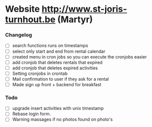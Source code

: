 Website http://www.st-joris-turnhout.be (Martyr)
=============================================

###  Changelog
- [ ] search functions runs on timestamps
- [ ] select only start and end from rental calendar
- [ ] created menu in cron jobs so you can execute the cronjobs easier
- [ ] add cronjob that deletes rentals that expired
- [ ] add cronjob that deletes expired activities
- [ ] Setting cronjobs in crontab 
- [ ] Mail confirmation to user if they ask for a rental
- [ ] Made sign up front + backend for breakfast

### Todo 
- [ ] upgrade insert activities with unix timestamp
- [ ] Rebase login form.
- [ ] Warning massages if no photos found on photo's